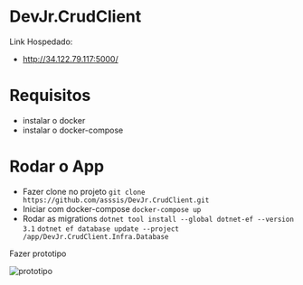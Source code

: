 # DevJr.CrudClient


Link Hospedado:
* http://34.122.79.117:5000/


# Requisitos
* instalar o docker
* instalar o docker-compose

# Rodar o App

* Fazer clone no projeto 
`git clone https://github.com/asssis/DevJr.CrudClient.git` 
* Iniciar com docker-compose
`docker-compose up`
* Rodar as migrations
`dotnet tool install --global dotnet-ef --version 3.1`
`dotnet ef database update --project /app/DevJr.CrudClient.Infra.Database`


Fazer prototipo

![prototipo](https://user-images.githubusercontent.com/13799390/227415602-3a1e406a-2886-4a79-b25a-e980a51c4ea0.png)
